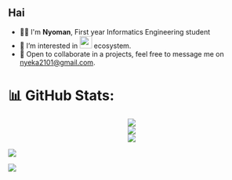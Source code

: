 <h2>Hai</h2>
<ul>
  <li>👨‍💻 I'm <b>Nyoman</b>, First year Informatics Engineering student </li>
  <li>🌱 I’m interested in <img src="https://www.freepnglogos.com/uploads/javascript-png/javascript-vector-logo-yellow-png-transparent-javascript-vector-12.png" width="25" /> ecosystem.</li>
  <li>💬 Open to collaborate in a projects, feel free to message me on <a href="mailto:nyeka2101@gmail.com" target="_blank">nyeka2101@gmail.com</a>.</li>
</ul>

# 📊 GitHub Stats:
<div align="center">
  
![](https://github-readme-stats.vercel.app/api?username=nyeka&theme=dark&hide_border=true&include_all_commits=true&count_private=true)<br/>
![](https://github-readme-streak-stats.herokuapp.com/?user=nyeka&theme=dark&hide_border=true)<br/>
![](https://github-readme-stats.vercel.app/api/top-langs/?username=nyeka&theme=dark&hide_border=true&include_all_commits=true&count_private=true&layout=compact)

</div>

![](https://github-profile-trophy.vercel.app/?username=nyeka&theme=radical&no-frame=false&no-bg=true&margin-w=4)

<a href="https://visitcount.itsvg.in">
  <img src="https://visitcount.itsvg.in/api?id=nyeka&label=Profile%20Views&pretty=false" />
</a>
